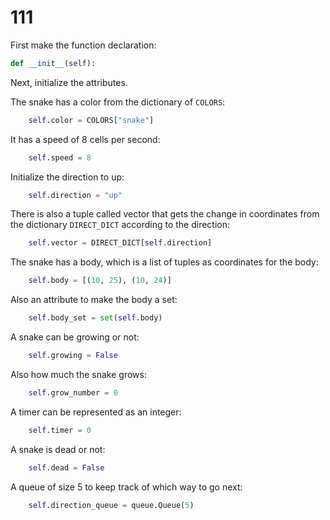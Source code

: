# 111

First make the function declaration:

```python
def __init__(self):
```

Next, initialize the attributes.

The snake has a color from the dictionary of `COLORS`:

```python
    self.color = COLORS["snake"]
```

It has a speed of 8 cells per second:

```python
    self.speed = 8
```

Initialize the direction to up:

```python
    self.direction = "up"
```

There is also a tuple called vector that gets the change in coordinates from the dictionary `DIRECT_DICT` according to the direction:

```python
    self.vector = DIRECT_DICT[self.direction]
```

The snake has a body, which is a list of tuples as coordinates for the body:

```python
    self.body = [(10, 25), (10, 24)]
```

Also an attribute to make the body a set:

```python
    self.body_set = set(self.body)
```

A snake can be growing or not:

```python
    self.growing = False
```

Also how much the snake grows:

```python
    self.grow_number = 0
```

A timer can be represented as an integer:

```python
    self.timer = 0
```

A snake is dead or not:

```python
    self.dead = False
```

A queue of size 5 to keep track of which way to go next:

```python
    self.direction_queue = queue.Queue(5)
```

